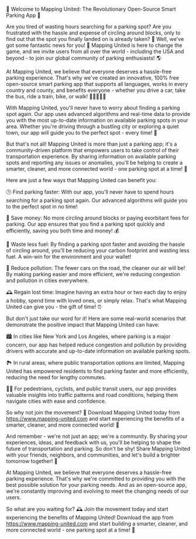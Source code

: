🚀 Welcome to Mapping United: The Revolutionary Open-Source Smart Parking App 🚀

Are you tired of wasting hours searching for a parking spot? Are you frustrated with the hassle and expense of circling around blocks, only to find out that the spot you finally landed on is already taken? 🤯 Well, we've got some fantastic news for you! 🎉 Mapping United is here to change the game, and we invite users from all over the world - including the USA and beyond - to join our global community of parking enthusiasts! 🌎

At Mapping United, we believe that everyone deserves a hassle-free parking experience. That's why we've created an innovative, 100% free open-source smart parking app that supports all languages, works in every country and county, and benefits everyone - whether you drive a car, take the bus, ride a train, bike, or walk! 🚌🚂🛴️🏃‍♂️

With Mapping United, you'll never have to worry about finding a parking spot again. Our app uses advanced algorithms and real-time data to provide you with the most up-to-date information on available parking spots in your area. Whether you're driving through a bustling city or exploring a quiet town, our app will guide you to the perfect spot - every time! 📍

But that's not all! Mapping United is more than just a parking app; it's a community-driven platform that empowers users to take control of their transportation experience. By sharing information on available parking spots and reporting any issues or anomalies, you'll be helping to create a smarter, cleaner, and more connected world - one parking spot at a time! 🌟

Here are just a few ways that Mapping United can benefit you:

🕒 Find parking faster: With our app, you'll never have to spend hours searching for a parking spot again. Our advanced algorithms will guide you to the perfect spot in no time!

💸 Save money: No more circling around blocks or paying exorbitant fees for parking. Our app ensures that you find a parking spot quickly and efficiently, saving you both time and money! 💰

🚗 Waste less fuel: By finding a parking spot faster and avoiding the hassle of circling around, you'll be reducing your carbon footprint and wasting less fuel. A win-win for the environment and your wallet!

💪 Reduce pollution: The fewer cars on the road, the cleaner our air will be! By making parking easier and more efficient, we're reducing congestion and pollution in cities everywhere.

🕰️ Regain lost time: Imagine having an extra hour or two each day to enjoy a hobby, spend time with loved ones, or simply relax. That's what Mapping United can give you - the gift of time! ⏰

But don't just take our word for it! Here are some real-world scenarios that demonstrate the positive impact that Mapping United can have:

🏙️ In cities like New York and Los Angeles, where parking is a major concern, our app has helped reduce congestion and pollution by providing drivers with accurate and up-to-date information on available parking spots.

🏞️ In rural areas, where public transportation options are limited, Mapping United has empowered residents to find parking faster and more efficiently, reducing the need for lengthy commutes.

🚶‍♀️ For pedestrians, cyclists, and public transit users, our app provides valuable insights into traffic patterns and road conditions, helping them navigate cities with ease and confidence.

So why not join the movement? 🎉 Download Mapping United today from https://www.mapping-united.com and start experiencing the benefits of a smarter, cleaner, and more connected world! 🌟

And remember - we're not just an app; we're a community. By sharing your experiences, ideas, and feedback with us, you'll be helping to shape the future of transportation and parking. So don't be shy! Share Mapping United with your friends, neighbors, and communities, and let's build a brighter tomorrow together! 🌈

At Mapping United, we believe that everyone deserves a hassle-free parking experience. That's why we're committed to providing you with the best possible solution for your parking needs. And as an open-source app, we're constantly improving and evolving to meet the changing needs of our users.

So what are you waiting for? 🕰️ Join the movement today and start experiencing the benefits of Mapping United! Download the app from https://www.mapping-united.com and start building a smarter, cleaner, and more connected world - one parking spot at a time! 🚀